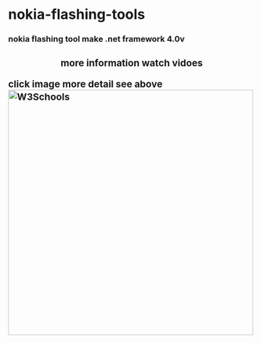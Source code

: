 # nokia-flashing-tools
<b><h3> nokia flashing tool make .net framework 4.0v   <h3></b>
<p class="a" align="center">more information watch vidoes</p>

<p>
click image more detail see above <a href="https://www.youtube.com/watch?v=Z7Uan-KYQoA">
<img border="0" alt="W3Schools" src="http://androidadvices.com/wp-content/uploads/2014/05/Nokia-X-Flasher.png" width="500" height="500">
</a>
</p>
